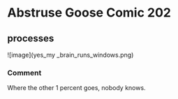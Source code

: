 # Abstruse Goose Comic 202
## processes

![image](yes_my _brain_runs_windows.png)
### Comment
Where the other 1 percent goes, nobody knows.
